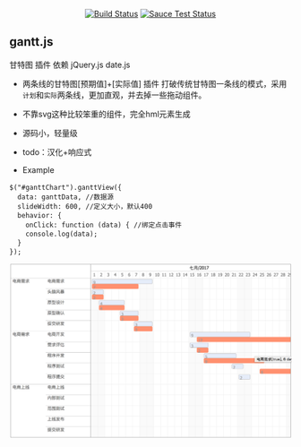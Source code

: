 <p align="center">
  <a href="https://github.com/pkwenda/gantt.js/blob/master/LICENSE"><img src="https://img.shields.io/badge/license-MIT-4EB1BA.svg?style=flat-square" alt="Build Status"></a>    <a href="#"><img src="https://img.shields.io/badge/version-0.0.1-red.svg?style=flat-square" alt="Sauce Test Status"></a>
</p>

## gantt.js
甘特图 插件 依赖 jQuery.js date.js

- 两条线的甘特图[预期值]+[实际值] 插件
打破传统甘特图一条线的模式，采用`计划`和`实际`两条线，更加直观，并去掉一些拖动组件。
- 不靠svg这种比较笨重的组件，完全hml元素生成
- 源码小，轻量级

- todo：汉化+响应式

- Example

```
$("#ganttChart").ganttView({ 
  data: ganttData, //数据源
  slideWidth: 600, //定义大小，默认400
  behavior: {
    onClick: function (data) { //绑定点击事件
    console.log(data);
  }
});			 	 
```
 
![Alt text](example/image.png "gantt")


